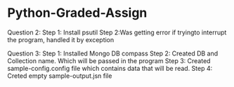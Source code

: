 # Python-Graded-Assign
Question 2:
Step 1: Install psutil
Step 2:Was getting error if tryingto interrupt the program, handled it by exception

Question 3:
Step 1: Installed Mongo DB compass
Step 2: Created DB and Collection name. Which will be passed in the program
Step 3: Created sample-config.config file which contains data that will be read.
Step 4: Creted empty sample-output.jsn file